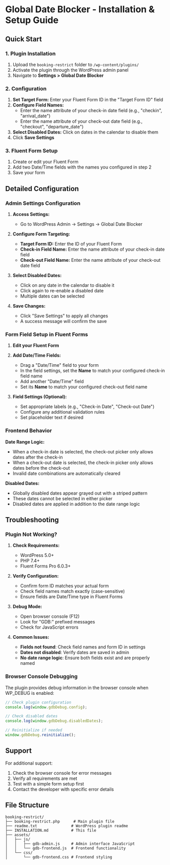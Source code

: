 # Global Date Blocker - Installation & Setup Guide

## Quick Start

### 1. Plugin Installation
1. Upload the `booking-restrict` folder to `/wp-content/plugins/`
2. Activate the plugin through the WordPress admin panel
3. Navigate to **Settings > Global Date Blocker**

### 2. Configuration
1. **Set Target Form:** Enter your Fluent Form ID in the "Target Form ID" field
2. **Configure Field Names:** 
   - Enter the name attribute of your check-in date field (e.g., "checkin", "arrival_date")
   - Enter the name attribute of your check-out date field (e.g., "checkout", "departure_date")
3. **Select Disabled Dates:** Click on dates in the calendar to disable them
4. Click **Save Settings**

### 3. Fluent Form Setup
1. Create or edit your Fluent Form
2. Add two Date/Time fields with the names you configured in step 2
3. Save your form

## Detailed Configuration

### Admin Settings Configuration

1. **Access Settings:**
   - Go to WordPress Admin → Settings → Global Date Blocker

2. **Configure Form Targeting:**
   - **Target Form ID:** Enter the ID of your Fluent Form
   - **Check-in Field Name:** Enter the name attribute of your check-in date field
   - **Check-out Field Name:** Enter the name attribute of your check-out date field

3. **Select Disabled Dates:**
   - Click on any date in the calendar to disable it
   - Click again to re-enable a disabled date
   - Multiple dates can be selected

4. **Save Changes:**
   - Click "Save Settings" to apply all changes
   - A success message will confirm the save

### Form Field Setup in Fluent Forms

1. **Edit your Fluent Form**
2. **Add Date/Time Fields:**
   - Drag a "Date/Time" field to your form
   - In the field settings, set the **Name** to match your configured check-in field name
   - Add another "Date/Time" field
   - Set its **Name** to match your configured check-out field name

3. **Field Settings (Optional):**
   - Set appropriate labels (e.g., "Check-in Date", "Check-out Date")
   - Configure any additional validation rules
   - Set placeholder text if desired

### Frontend Behavior

**Date Range Logic:**
- When a check-in date is selected, the check-out picker only allows dates after the check-in
- When a check-out date is selected, the check-in picker only allows dates before the check-out
- Invalid date combinations are automatically cleared

**Disabled Dates:**
- Globally disabled dates appear grayed out with a striped pattern
- These dates cannot be selected in either picker
- Disabled dates are applied in addition to the date range logic

## Troubleshooting

### Plugin Not Working?

1. **Check Requirements:**
   - WordPress 5.0+
   - PHP 7.4+
   - Fluent Forms Pro 6.0.3+

2. **Verify Configuration:**
   - Confirm form ID matches your actual form
   - Check field names match exactly (case-sensitive)
   - Ensure fields are Date/Time type in Fluent Forms

3. **Debug Mode:**
   - Open browser console (F12)
   - Look for "GDB:" prefixed messages
   - Check for JavaScript errors

4. **Common Issues:**
   - **Fields not found**: Check field names and form ID in settings
   - **Dates not disabled**: Verify dates are saved in admin
   - **No date range logic**: Ensure both fields exist and are properly named

### Browser Console Debugging

The plugin provides debug information in the browser console when WP_DEBUG is enabled:
```javascript
// Check plugin configuration
console.log(window.gdbDebug.config);

// Check disabled dates
console.log(window.gdbDebug.disabledDates);

// Reinitialize if needed
window.gdbDebug.reinitialize();
```

## Support

For additional support:
1. Check the browser console for error messages
2. Verify all requirements are met
3. Test with a simple form setup first
4. Contact the developer with specific error details

## File Structure

```
booking-restrict/
├── booking-restrict.php      # Main plugin file
├── readme.txt               # WordPress plugin readme
├── INSTALLATION.md          # This file
├── assets/
│   ├── js/
│   │   ├── gdb-admin.js     # Admin interface JavaScript
│   │   └── gdb-frontend.js  # Frontend functionality
│   └── css/
│       └── gdb-frontend.css # Frontend styling
``` 